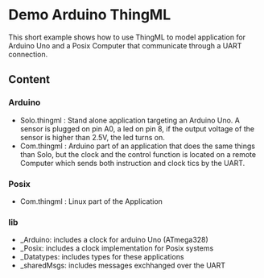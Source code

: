 # Demo Arduino ThingML

This short example shows how to use ThingML to model application for Arduino Uno and a Posix Computer that communicate through a UART connection.

## Content
### Arduino
* Solo.thingml : Stand alone application targeting an Arduino Uno. A sensor is plugged on pin A0, a led on pin 8, if the output voltage of the sensor is higher than 2.5V, the led turns on.
* Com.thingml : Arduino part of an application that does the same things than Solo, but the clock and the control function is located on a remote Computer which sends both instruction and clock tics by the UART.

### Posix
* Com.thingml : Linux part of the Application

### lib
* _Arduino: includes a clock for arduino Uno (ATmega328)
* _Posix: includes a clock implementation for Posix systems
* _Datatypes: includes types for these applications
* _sharedMsgs: includes messages exchhanged over the UART
